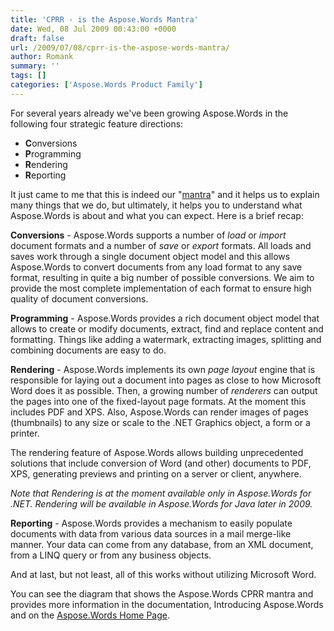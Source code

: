 ```yaml
---
title: 'CPRR - is the Aspose.Words Mantra'
date: Wed, 08 Jul 2009 00:43:00 +0000
draft: false
url: /2009/07/08/cprr-is-the-aspose-words-mantra/
author: Romank
summary: ''
tags: []
categories: ['Aspose.Words Product Family']
---
```


For several years already we've been growing Aspose.Words in the following four strategic feature directions:

*   **C**onversions
*   **P**rogramming
*   **R**endering
*   **R**eporting

It just came to me that this is indeed our "[mantra][1]" and it helps us to explain many things that we do, but ultimately, it helps you to understand what Aspose.Words is about and what you can expect. Here is a brief recap:

**Conversions** - Aspose.Words supports a number of _load_ or _import_ document formats and a number of _save_ or _export_ formats. All loads and saves work through a single document object model and this allows Aspose.Words to convert documents from any load format to any save format, resulting in quite a big number of possible conversions. We aim to provide the most complete implementation of each format to ensure high quality of document conversions.

**Programming** - Aspose.Words provides a rich document object model that allows to create or modify documents, extract, find and replace content and formatting. Things like adding a watermark, extracting images, splitting and combining documents are easy to do.

**Rendering** - Aspose.Words implements its own _page layout_ engine that is responsible for laying out a document into pages as close to how Microsoft Word does it as possible. Then, a growing number of _renderers_ can output the pages into one of the fixed-layout page formats. At the moment this includes PDF and XPS. Also, Aspose.Words can render images of pages (thumbnails) to any size or scale to the .NET Graphics object, a form or a printer.

The rendering feature of Aspose.Words allows building unprecedented solutions that include conversion of Word (and other) documents to PDF, XPS, generating previews and printing on a server or client, anywhere.

_Note that Rendering is at the moment available only in Aspose.Words for .NET. Rendering will be available in Aspose.Words for Java later in 2009._

**Reporting** - Aspose.Words provides a mechanism to easily populate documents with data from various data sources in a mail merge-like manner. Your data can come from any database, from an XML document, from a LINQ query or from any business objects.

And at last, but not least, all of this works without utilizing Microsoft Word.

You can see the diagram that shows the Aspose.Words CPRR mantra and provides more information in the documentation, Introducing Aspose.Words and on the [Aspose.Words Home Page][2].




[1]: http://en.wikipedia.org/wiki/Mantra
[2]: https://docs.aspose.com/display/wordsjava/Home





